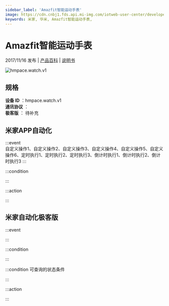 ```yaml
---
sidebar_label: 'Amazfit智能运动手表'
image: https://cdn.cnbj1.fds.api.mi-img.com/iotweb-user-center/developer_1679072496224dV1plAxv.png?GalaxyAccessKeyId=AKVGLQWBOVIRQ3XLEW&Expires=9223372036854775807&Signature=FskafK84LA63SWe2fAKenl3fSA8=
keywords: 米家, 华米, Amazfit智能运动手表, 
---
```

# Amazfit智能运动手表

2017/11/16 发布 | [产品百科](https://home.mi.com/webapp/content/baike/product/index.html?model=hmpace.watch.v1/) | [说明书](https://home.mi.com/views/introduction.html?model=hmpace.watch.v1&region=cn)

![hmpace.watch.v1](https://cdn.cnbj1.fds.api.mi-img.com/iotweb-user-center/developer_1679072496224dV1plAxv.png?GalaxyAccessKeyId=AKVGLQWBOVIRQ3XLEW&Expires=9223372036854775807&Signature=FskafK84LA63SWe2fAKenl3fSA8=)

## 规格  
> 
**设备 ID** ：hmpace.watch.v1  
**通讯协议** ：  
**极客版**  ： 待补充 


## 米家APP自动化  

:::event  
自定义操作1、自定义操作2、自定义操作3、自定义操作4、自定义操作5、自定义操作6、定时执行1、定时执行2、定时执行3、倒计时执行1、倒计时执行2、倒计时执行3
:::

:::condition  

:::

:::action   

:::

## 米家自动化极客版  

:::event  

:::

:::condition  

:::

:::condition 可查询的状态条件  

:::

:::action  

:::

        
